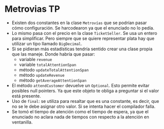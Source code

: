 # Metrovias TP

- Existen dos constantes en la clase `Metrovías` que se podrían pasar cómo configuración. Se harcodearon ya que el enunciado no lo pedía.
- Lo mismo pasa con el precio en la clase `TicketSeller`. Se usa un entero para simplificar. Pero siempre que se quiere representar plata hay que utilizar un tipo llamado `BigDecimal`.
- Si se pidieran más estadísticas tendría sentido crear una clase propia que las maneje. Donde habría que pasar:
    - variable `revenue`
    - variable `totalAttentionSpan`
    - método `updateTotalAttentionSpan`
    - método `updateRevenue`
    - método `getAverageAttentionSpan`
- El método `attendCustomer` devuelve un `Optional`. Esto permite evitar posibles null pointers. Ya que este objeto te obliga a preguntar si el valor está presente.
- Uso de `final`: se utiliza para resaltar que es una constante, es decir, que no se le debe asignar otro valor. Si se intenta hacer el compilador falla.
- Se tomó el tiempo de atención como el tiempo de espera, ya que el enunciado no aclara nada de tiempos con respecto a la atención en ventanilla.